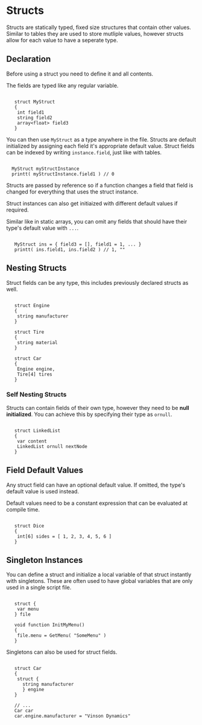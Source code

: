 # Structs

Structs are statically typed, fixed size structures that contain other values. Similar to tables they are used to store mutliple values, however structs allow for each value to have a seperate type.

## Declaration

Before using a struct you need to define it and all contents.

The fields are typed like any regular variable.

```squirrel

   struct MyStruct
   {
    int field1
    string field2
    array<float> field3
   }
```

You can then use ``MyStruct`` as a type anywhere in the file.
Structs are default initialized by assigning each field it's appropriate default value.
Struct fields can be indexed by writing ``instance.field``, just like with tables.

```squirrel
  
  MyStruct myStructInstance
  printt( myStructInstance.field1 ) // 0
```
  
Structs are passed by reference so if a function changes a field that field is changed for everything that uses the struct instance.

Struct instances can also get initiaized with different default values if required.

Similar like in static arrays, you can omit any fields that should have their type's default value with ``...``.

```squirrel

   MyStruct ins = { field3 = [], field1 = 1, ... }
   printt( ins.field1, ins.field2 ) // 1, ""
```

## Nesting Structs

Struct fields can be any type, this includes previously declared structs as well.

```squirrel

   struct Engine
   {
    string manufacturer
   }

   struct Tire
   {
    string material
   }

   struct Car
   {
    Engine engine,
    Tire[4] tires
   }
```

### Self Nesting Structs

Structs can contain fields of their own type, however they need to be **null initialized**. You can achieve this by specifying their type as ``ornull``.

```squirrel

   struct LinkedList
   {
    var content
    LinkedList ornull nextNode
   }
```

## Field Default Values

Any struct field can have an optional default value. If omitted, the type's default value is used instead.

Default values need to be a constant expression that can be evaluated at compile time.

```squirrel

   struct Dice
   {
    int[6] sides = [ 1, 2, 3, 4, 5, 6 ]
   }
```

## Singleton Instances

You can define a struct and initialize a local variable of that struct instantly with singletons. These are often used to have global variables that are only used in a single script file.

```squirrel

   struct {
    var menu
   } file

   void function InitMyMenu()
   {
    file.menu = GetMenu( "SomeMenu" )
   }
```

Singletons can also be used for struct fields.

```squirrel

   struct Car
   {
    struct {
      string manufacturer
      } engine
   }

   // ...
   Car car
   car.engine.manufacturer = "Vinson Dynamics"
```

